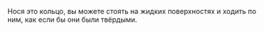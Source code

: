 Нося это кольцо, вы можете стоять на жидких поверхностях и ходить по ним, как если бы они были твёрдыми.
